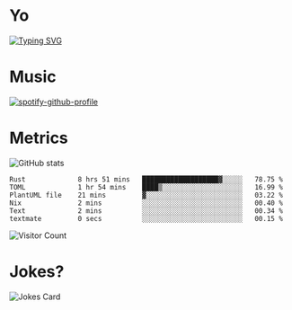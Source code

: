 # Yo

[![Typing SVG](https://readme-typing-svg.herokuapp.com?center=true&lines=Hel++l+o+wo+o+++r+l+++++++++d;Rust;Substrate;Dust;Guts)](https://git.io/typing-svg)

# Music

[![spotify-github-profile](https://spotify-github-profile.vercel.app/api/view?uid=na5blcw6x0jzl3k1m6uxyyk3y&cover_image=true&theme=default&bar_color=276524&bar_color_cover=true)](https://github.com/kittinan/spotify-github-profile)

# Metrics

![GitHub stats](https://github-readme-stats.vercel.app/api?username=AwesomeIbex&count_private=true&show_icons=true&theme=cobalt)

<!--START_SECTION:waka-->

```text
Rust             8 hrs 51 mins   ███████████████████▓░░░░░   78.75 %
TOML             1 hr 54 mins    ████▒░░░░░░░░░░░░░░░░░░░░   16.99 %
PlantUML file    21 mins         ▓░░░░░░░░░░░░░░░░░░░░░░░░   03.22 %
Nix              2 mins          ░░░░░░░░░░░░░░░░░░░░░░░░░   00.40 %
Text             2 mins          ░░░░░░░░░░░░░░░░░░░░░░░░░   00.34 %
textmate         0 secs          ░░░░░░░░░░░░░░░░░░░░░░░░░   00.15 %
```

<!--END_SECTION:waka-->

![Visitor Count](https://profile-counter.glitch.me/AwesomeIbex/count.svg)

# Jokes?

![Jokes Card](https://readme-jokes.vercel.app/api)

